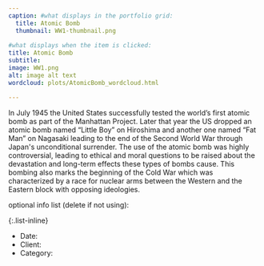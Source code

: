```yaml
---
caption: #what displays in the portfolio grid:
  title: Atomic Bomb
  thumbnail: WW1-thumbnail.png
  
#what displays when the item is clicked:
title: Atomic Bomb
subtitle: 
image: WW1.png
alt: image alt text
wordcloud: plots/AtomicBomb_wordcloud.html

---
```

In July 1945 the United States successfully tested the world’s first atomic bomb as part of the Manhattan Project. Later that year the US dropped an atomic bomb named “Little Boy” on Hiroshima and another one named “Fat Man” on Nagasaki leading to the end of the Second World War through Japan's unconditional surrender. The use of the atomic bomb was highly controversial, leading to ethical and moral questions to be raised about the devastation and long-term effects these types of bombs cause. This bombing also marks the beginning of the Cold War which was characterized by a race for nuclear arms between the Western and the Eastern block with opposing ideologies. 


optional info list (delete if not using):

{:.list-inline} 
- Date: 
- Client: 
- Category: 
